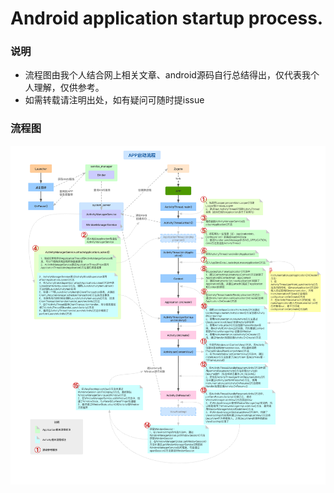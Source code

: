# Android application startup process.

### 说明

* 流程图由我个人结合网上相关文章、android源码自行总结得出，仅代表我个人理解，仅供参考。
* 如需转载请注明出处，如有疑问可随时提issue

### 流程图

![Android application startup process](https://raw.githubusercontent.com/chan132/summary/main/images/android/img_app_startup_process.png)


